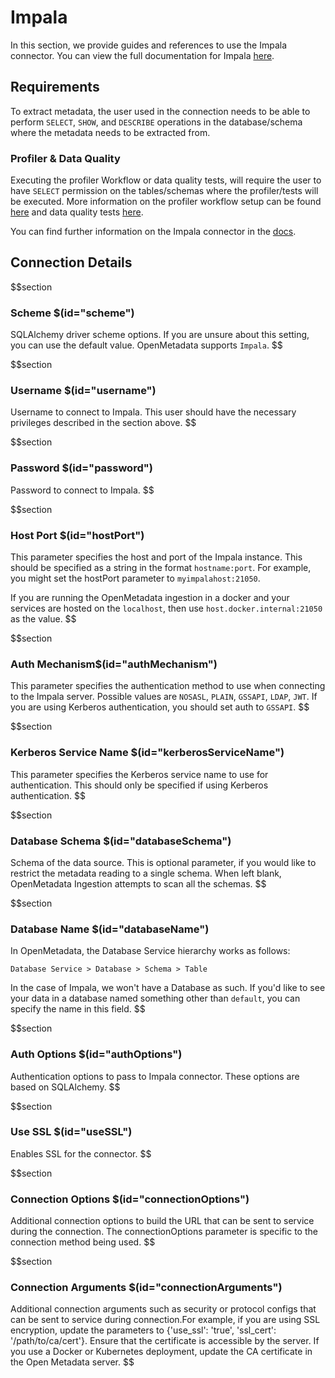 # Impala
In this section, we provide guides and references to use the Impala connector. You can view the full documentation for Impala <a href="https://docs.open-metadata.org/connectors/database/impala" target="_blank">here</a>.

## Requirements
To extract metadata, the user used in the connection needs to be able to perform `SELECT`, `SHOW`, and `DESCRIBE` operations in the database/schema where the metadata needs to be extracted from.

### Profiler & Data Quality
Executing the profiler Workflow or data quality tests, will require the user to have `SELECT` permission on the tables/schemas where the profiler/tests will be executed. More information on the profiler workflow setup can be found <a href="https://docs.open-metadata.org/how-to-guides/data-quality-observability/profiler/workflow" target="_blank">here</a> and data quality tests <a href="https://docs.open-metadata.org/connectors/ingestion/workflows/data-quality" target="_blank">here</a>.

You can find further information on the Impala connector in the <a href="https://docs.open-metadata.org/connectors/database/impala" target="_blank">docs</a>.

## Connection Details

$$section
### Scheme $(id="scheme")
SQLAlchemy driver scheme options. If you are unsure about this setting, you can use the default value. OpenMetadata supports `Impala`.
$$

$$section
### Username $(id="username")
Username to connect to Impala. This user should have the necessary privileges described in the section above.
$$


$$section
### Password $(id="password")
Password to connect to Impala.
$$

$$section
### Host Port $(id="hostPort")

This parameter specifies the host and port of the Impala instance. This should be specified as a string in the format `hostname:port`. For example, you might set the hostPort parameter to `myimpalahost:21050`.

If you are running the OpenMetadata ingestion in a docker and your services are hosted on the `localhost`, then use `host.docker.internal:21050` as the value.
$$

$$section
### Auth Mechanism$(id="authMechanism")
This parameter specifies the authentication method to use when connecting to the Impala server. Possible values are `NOSASL`, `PLAIN`, `GSSAPI`, `LDAP`, `JWT`. If you are using Kerberos authentication, you should set auth to `GSSAPI`. 
$$

$$section
### Kerberos Service Name $(id="kerberosServiceName")
This parameter specifies the Kerberos service name to use for authentication. This should only be specified if using Kerberos authentication.
$$

$$section
### Database Schema $(id="databaseSchema")
Schema of the data source. This is optional parameter, if you would like to restrict the metadata reading to a single schema. When left blank, OpenMetadata Ingestion attempts to scan all the schemas.
$$

$$section
### Database Name $(id="databaseName")
In OpenMetadata, the Database Service hierarchy works as follows:
```
Database Service > Database > Schema > Table
```
In the case of Impala, we won't have a Database as such. If you'd like to see your data in a database named something other than `default`, you can specify the name in this field.
$$

$$section
### Auth Options $(id="authOptions")
Authentication options to pass to Impala connector. These options are based on SQLAlchemy.
$$

$$section
### Use SSL $(id="useSSL")
Enables SSL for the connector.
$$

$$section
### Connection Options $(id="connectionOptions")
Additional connection options to build the URL that can be sent to service during the connection. The connectionOptions parameter is specific to the connection method being used.
$$

$$section
### Connection Arguments $(id="connectionArguments")

Additional connection arguments such as security or protocol configs that can be sent to service during connection.For example, if you are using SSL encryption, update the parameters to {'use_ssl': 'true', 'ssl_cert': '/path/to/ca/cert'}.
Ensure that the certificate is accessible by the server. If you use a Docker or Kubernetes deployment, update the CA certificate in the Open Metadata server.
$$
